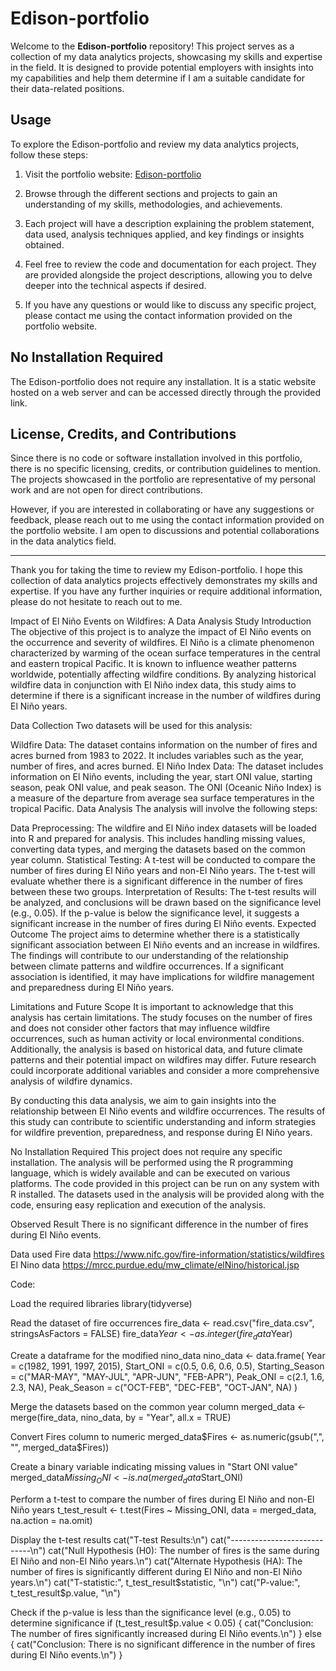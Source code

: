 # Edison-portfolio

Welcome to the **Edison-portfolio** repository! This project serves as a collection of my data analytics projects, showcasing my skills and expertise in the field. It is designed to provide potential employers with insights into my capabilities and help them determine if I am a suitable candidate for their data-related positions.

## Usage

To explore the Edison-portfolio and review my data analytics projects, follow these steps:

1. Visit the portfolio website: [Edison-portfolio](https://edisongsa.github.io/Edison-portfolio/)

2. Browse through the different sections and projects to gain an understanding of my skills, methodologies, and achievements.

3. Each project will have a description explaining the problem statement, data used, analysis techniques applied, and key findings or insights obtained.

4. Feel free to review the code and documentation for each project. They are provided alongside the project descriptions, allowing you to delve deeper into the technical aspects if desired.

5. If you have any questions or would like to discuss any specific project, please contact me using the contact information provided on the portfolio website.

## No Installation Required

The Edison-portfolio does not require any installation. It is a static website hosted on a web server and can be accessed directly through the provided link.

## License, Credits, and Contributions

Since there is no code or software installation involved in this portfolio, there is no specific licensing, credits, or contribution guidelines to mention. The projects showcased in the portfolio are representative of my personal work and are not open for direct contributions.

However, if you are interested in collaborating or have any suggestions or feedback, please reach out to me using the contact information provided on the portfolio 
website. I am open to discussions and potential collaborations in the data analytics field.

---

Thank you for taking the time to review my Edison-portfolio. I hope this collection of data analytics projects effectively demonstrates my skills and expertise. If you have any further inquiries or require additional information, please do not hesitate to reach out to me.

Impact of El Niño Events on Wildfires: A Data Analysis Study
Introduction
The objective of this project is to analyze the impact of El Niño events on the occurrence and severity of wildfires. El Niño is a climate phenomenon characterized by warming of the ocean surface temperatures in the central and eastern tropical Pacific. It is known to influence weather patterns worldwide, potentially affecting wildfire conditions. By analyzing historical wildfire data in conjunction with El Niño index data, this study aims to determine if there is a significant increase in the number of wildfires during El Niño years.

Data Collection
Two datasets will be used for this analysis:

Wildfire Data: The dataset contains information on the number of fires and acres burned from 1983 to 2022. It includes variables such as the year, number of fires, and acres burned.
El Niño Index Data: The dataset includes information on El Niño events, including the year, start ONI value, starting season, peak ONI value, and peak season. The ONI (Oceanic Niño Index) is a measure of the departure from average sea surface temperatures in the tropical Pacific.
Data Analysis
The analysis will involve the following steps:

Data Preprocessing: The wildfire and El Niño index datasets will be loaded into R and prepared for analysis. This includes handling missing values, converting data types, and merging the datasets based on the common year column.
Statistical Testing: A t-test will be conducted to compare the number of fires during El Niño years and non-El Niño years. The t-test will evaluate whether there is a significant difference in the number of fires between these two groups.
Interpretation of Results: The t-test results will be analyzed, and conclusions will be drawn based on the significance level (e.g., 0.05). If the p-value is below the significance level, it suggests a significant increase in the number of fires during El Niño events.
Expected Outcome
The project aims to determine whether there is a statistically significant association between El Niño events and an increase in wildfires. The findings will contribute to our understanding of the relationship between climate patterns and wildfire occurrences. If a significant association is identified, it may have implications for wildfire management and preparedness during El Niño years.

Limitations and Future Scope
It is important to acknowledge that this analysis has certain limitations. The study focuses on the number of fires and does not consider other factors that may influence wildfire occurrences, such as human activity or local environmental conditions. Additionally, the analysis is based on historical data, and future climate patterns and their potential impact on wildfires may differ. Future research could incorporate additional variables and consider a more comprehensive analysis of wildfire dynamics.

By conducting this data analysis, we aim to gain insights into the relationship between El Niño events and wildfire occurrences. The results of this study can contribute to scientific understanding and inform strategies for wildfire prevention, preparedness, and response during El Niño years.

No Installation Required
This project does not require any specific installation. The analysis will be performed using the R programming language, which is widely available and can be executed on various platforms. The code provided in this project can be run on any system with R installed. The datasets used in the analysis will be provided along with the code, ensuring easy replication and execution of the analysis.

Observed Result
There is no significant difference in the number of fires during El Niño events.

Data used
Fire data https://www.nifc.gov/fire-information/statistics/wildfires
El Nino data https://mrcc.purdue.edu/mw_climate/elNino/historical.jsp

Code:

Load the required libraries
library(tidyverse)

Read the dataset of fire occurrences
fire_data <- read.csv("fire_data.csv", stringsAsFactors = FALSE)
fire_data$Year <- as.integer(fire_data$Year)

Create a dataframe for the modified nino_data
nino_data <- data.frame(
  Year = c(1982, 1991, 1997, 2015),
  Start_ONI = c(0.5, 0.6, 0.6, 0.5),
  Starting_Season = c("MAR-MAY", "MAY-JUL", "APR-JUN", "FEB-APR"),
  Peak_ONI = c(2.1, 1.6, 2.3, NA),
  Peak_Season = c("OCT-FEB", "DEC-FEB", "OCT-JAN", NA)
)

Merge the datasets based on the common year column
merged_data <- merge(fire_data, nino_data, by = "Year", all.x = TRUE)

Convert Fires column to numeric
merged_data$Fires <- as.numeric(gsub(",", "", merged_data$Fires))

Create a binary variable indicating missing values in "Start ONI value"
merged_data$Missing_ONI <- is.na(merged_data$Start_ONI)

Perform a t-test to compare the number of fires during El Niño and non-El Niño years
t_test_result <- t.test(Fires ~ Missing_ONI, data = merged_data, na.action = na.omit)

Display the t-test results
cat("T-test Results:\n")
cat("----------------------------\n")
cat("Null Hypothesis (H0): The number of fires is the same during El Niño and non-El Niño years.\n")
cat("Alternate Hypothesis (HA): The number of fires is significantly different during El Niño and non-El Niño years.\n")
cat("T-statistic:", t_test_result$statistic, "\n")
cat("P-value:", t_test_result$p.value, "\n")

Check if the p-value is less than the significance level (e.g., 0.05) to determine significance
if (t_test_result$p.value < 0.05) {
  cat("Conclusion: The number of fires significantly increased during El Niño events.\n")
} else {
  cat("Conclusion: There is no significant difference in the number of fires during El Niño events.\n")
}

